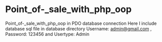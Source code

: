 # Point_of-_sale_with_php_oop
Point_of-_sale_with_php_oop in PDO database connection
Here I include database sql file in database directory Username: admin@gmail.com , Password: 123456 and Usertype: Admin
